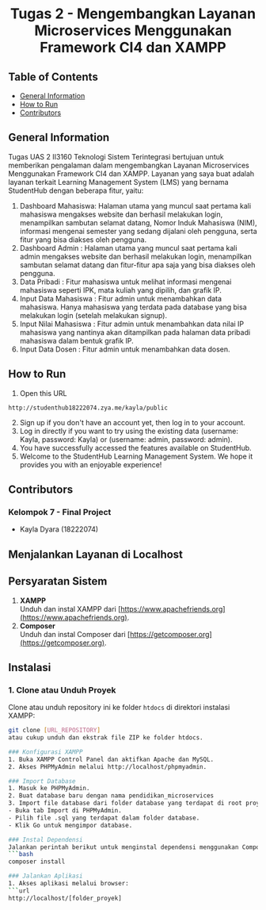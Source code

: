<h1 align="center"> Tugas 2 - Mengembangkan Layanan Microservices Menggunakan Framework CI4 dan XAMPP </h1>

## Table of Contents
* [General Information](#general-information)
* [How to Run](#how-to-run)
* [Contributors](#contributors)

## General Information
Tugas UAS 2 II3160 Teknologi Sistem Terintegrasi bertujuan untuk memberikan pengalaman dalam mengembangkan Layanan Microservices Menggunakan Framework CI4 dan XAMPP. Layanan yang saya buat adalah layanan terkait Learning Management System (LMS) yang bernama StudentHub dengan beberapa fitur, yaitu:

1. Dashboard Mahasiswa: Halaman utama yang muncul saat pertama kali mahasiswa mengakses website dan berhasil melakukan login, menampilkan sambutan selamat datang, Nomor Induk Mahasiswa (NIM), informasi mengenai semester yang sedang dijalani oleh pengguna, serta fitur yang bisa diakses oleh pengguna.
2. Dashboard Admin : Halaman utama yang muncul saat pertama kali admin mengakses website dan berhasil melakukan login, menampilkan sambutan selamat datang dan fitur-fitur apa saja yang bisa diakses oleh pengguna.
3. Data Pribadi : Fitur mahasiswa untuk melihat informasi mengenai mahasiswa seperti IPK, mata kuliah yang dipilih, dan grafik IP.
4. Input Data Mahasiswa : Fitur admin untuk menambahkan data mahasiswa. Hanya mahasiswa yang terdata pada database yang bisa melakukan login (setelah melakukan signup).
5. Input Nilai Mahasiswa : Fitur admin untuk menambahkan data nilai IP mahasiswa yang nantinya akan ditampilkan pada halaman data pribadi mahasiswa dalam bentuk grafik IP.
6. Input Data Dosen : Fitur admin untuk menambahkan data dosen.

## How to Run
1. Open this URL
```
http://studenthub18222074.zya.me/kayla/public
```
2. Sign up if you don't have an account yet, then log in to your account.
3. Log in directly if you want to try using the existing data (username: Kayla, password: Kayla) or (username: admin, password: admin).
4. You have successfully accessed the features available on StudentHub.
5. Welcome to the StudentHub Learning Management System. We hope it provides you with an enjoyable experience!

## Contributors
### Kelompok 7 - Final Project
- Kayla Dyara (18222074)

## Menjalankan Layanan di Localhost
## Persyaratan Sistem
1. **XAMPP**  
   Unduh dan instal XAMPP dari [https://www.apachefriends.org](https://www.apachefriends.org).
2. **Composer**  
   Unduh dan instal Composer dari [https://getcomposer.org](https://getcomposer.org).

## Instalasi
### 1. Clone atau Unduh Proyek
Clone atau unduh repository ini ke folder `htdocs` di direktori instalasi XAMPP:
```bash
git clone [URL_REPOSITORY]
atau cukup unduh dan ekstrak file ZIP ke folder htdocs.

### Konfigurasi XAMPP
1. Buka XAMPP Control Panel dan aktifkan Apache dan MySQL.
2. Akses PHPMyAdmin melalui http://localhost/phpmyadmin.

### Import Database
1. Masuk ke PHPMyAdmin.
2. Buat database baru dengan nama pendidikan_microservices
3. Import file database dari folder database yang terdapat di root proyek ini:
- Buka tab Import di PHPMyAdmin.
- Pilih file .sql yang terdapat dalam folder database.
- Klik Go untuk mengimpor database.

### Instal Dependensi
Jalankan perintah berikut untuk menginstal dependensi menggunakan Composer:
```bash
composer install

### Jalankan Aplikasi
1. Akses aplikasi melalui browser:
```url
http://localhost/[folder_proyek]
